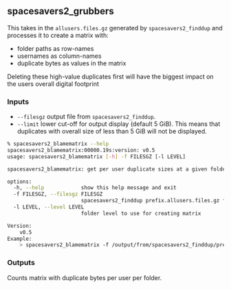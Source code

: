 ## spacesavers2_grubbers

This takes in the `allusers.files.gz` generated by `spacesavers2_finddup` and processes it to create a matrix with:

- folder paths as row-names
- usernames as column-names
- duplicate bytes as values in the matrix

Deleting these high-value duplicates first will have the biggest impact on the users overall digital footprint

### Inputs

- `--filesgz` output file from `spacesavers2_finddup`.
- `--limit` lower cut-off for output display (default 5 GiB). This means that duplicates with overall size of less than 5 GiB will not be displayed.

```bash
% spacesavers2_blamematrix --help
spacesavers2_blamematrix:00000.19s:version: v0.5
usage: spacesavers2_blamematrix [-h] -f FILESGZ [-l LEVEL]

spacesavers2_blamematrix: get per user duplicate sizes at a given folder level  (default 3)

options:
  -h, --help            show this help message and exit
  -f FILESGZ, --filesgz FILESGZ
                        spacesavers2_finddup prefix.allusers.files.gz file
  -l LEVEL, --level LEVEL
                        folder level to use for creating matrix

Version:
    v0.5
Example:
    > spacesavers2_blamematrix -f /output/from/spacesavers2_finddup/prefix.allusers.files.gz -d 3
```

### Outputs

Counts matrix with duplicate bytes per user per folder.